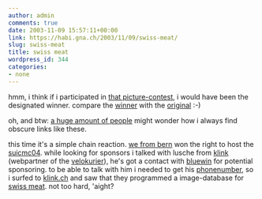 ```yaml
---
author: admin
comments: true
date: 2003-11-09 15:57:11+00:00
link: https://habi.gna.ch/2003/11/09/swiss-meat/
slug: swiss-meat
title: swiss meat
wordpress_id: 344
categories:
- none
---
```


hmm, i think if i participated in [that picture-contest](http://www.schweizerfleisch.ch/images/events/Olma03/Sieger-olma_1/page1.htm), i would have been the designated winner.
compare the [winner](http://www.schweizerfleisch.ch/images/events/Olma03/Sieger-olma_1/ppages/ppage7.htm) with the [original](https://habi.gna.ch/pics/CH-Fleisch/) :-)

oh, and btw: [a huge amount of people](http://www.slf.ch/staff/pers-home/sigrist/sigrist-en.html) might wonder how i always find obscure links like these.

this time it's a simple chain reaction.
[we from bern](https://velokurierbern.ch/) won the right to host the [suicmc04](http://suicmc.ch/). while looking for sponsors i talked with lusche from [klink](http://klink.ch/) (webpartner of the [velokurier](http://velokurierbern.ch/)), he's got a contact with [bluewin](http://bluewin.ch/) for potential sponsoring. to be able to talk with him i needed to get his [phonenumber](http://klink.ch/html/de/klink/index.html), so i surfed to [klink.ch](http://klink.ch/) and saw that they programmed a image-database for [swiss meat](http://www.schweizerfleisch.ch/). not too hard, 'aight?
